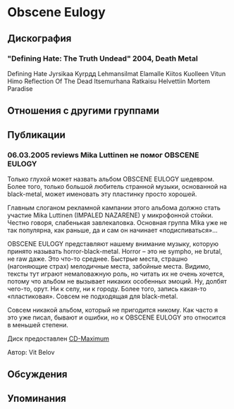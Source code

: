 # Obscene Eulogy



## Дискография

### "Defining Hate: The Truth Undead" 2004, Death Metal

Defining Hate 
Jyrsikaa Kyrpдд 
Lehmansilmat 
Elamalle Kiitos 
Kuolleen Vitun Himo 
Reflection Of The Dead 
Itsemurhana Ratkaisu 
Helvettiin 
Mortem Paradise


## Отношения с другими группами


## Публикации

### 06.03.2005 reviews Mika Luttinen не помог OBSCENE EULOGY

<P>Только глухой может назвать альбом OBSCENE EULOGY шедевром. Более того, только большой любитель странной музыки, основанной на black-metal, может именовать эту пластинку просто хорошей.</P>
<P>Главным слоганом рекламной кампании этого альбома должно стать участие Mika Luttinen (IMPALED NAZARENE) у микрофонной стойки. Честно говоря, слабенькая завлекаловка. Основная группа Mika уже не так популярна, как раньше, да и сам он начинает «подиспиваться»...</P>
<P>OBSCENE EULOGY представляют нашему внимание музыку, которую принято называть horror-black-metal. Horror – это не sympho, не brutal, не raw даже. Это что-то среднее. Быстрые места, страшно (нагоняющие страх) мелодичные места, забойные места. Видимо, тексты тут играют немаловажную роль, но читать их не очень хочется, потому что альбом не вызывает никаких особенных эмоций. Ну, долбят чего-то, орут. Ни к селу, ни к городу. Более того, запись какая-то «пластиковая». Совсем не подходящая для black-metal.</P>
<P>Совсем никакой альбом, который не пригодится никому. Как часто я это уже писал, бывают и ошибки, но к OBSCENE EULOGY это относится в меньшей степени.&nbsp; </P>
<P>Диск предоставлен <A href="http://www.cd-maximum.ru/">CD-Maximum</A></P>
Автор: Vit Belov


## Обсуждения


## Упоминания

